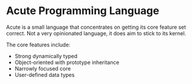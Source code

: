# Acute Programming Language

Acute is a small language that concentrates on getting its core feature set
correct. Not a very opinionated language, it does aim to stick to its kernel.

The core features include:

* Strong dynamically typed
* Object-oriented with prototype inheritance
* Narrowly focused core
* User-defined data types


